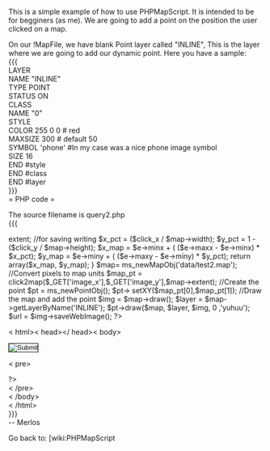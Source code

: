 This is a simple example of how to use PHPMapScript. It is intended to be for begginers (as me). We are going to add a point on the position the user clicked on a map.
                                                                                                                                                                       
On our !MapFile, we have blank Point layer called "INLINE", This is the layer where we are going to add our dynamic point. Here you have a sample:                     
{{{                                                                                                                                                                    
  LAYER                                                                                                                                                                
    NAME "INLINE"                                                                                                                                                      
    TYPE POINT                                                                                                                                                         
    STATUS ON                                                                                                                                                          
   CLASS                                                                                                                                                               
       NAME "0"                                                                                                                                                        
       STYLE                                                                                                                                                           
         COLOR 255 0 0 # red                                                                                                                                           
         MAXSIZE 300 # default 50                                                                                                                                      
         SYMBOL 'phone' #In my case was a nice phone image symbol                                                                                                      
         SIZE 16                                                                                                                                                       
       END #style                                                                                                                                                      
   END #class                                                                                                                                                          
 END #layer                                                                                                                                                            
}}}                                                                                                                                                                    
= PHP code =                                                                                                                                                           
                                                                                                                                                                       
The source filename is query2.php                                                                                                                                      
{{{                                                                                                                                                                    
<?php                                                                                                                                                                  
                                                                                                                                                                       
//Load the dynamic library.                                                                                                                                            
dl('php_mapscript.so');                                                                                                                                                
//dl('php_mapscript_42.dll'); //For WinDoS Users                                                                                                                       
                                                                                                                                                                       
//Convert pixels to map units (got from PHPMapscriptSnippet1)                                                                                                          
function click2map ($click_x, $click_y) {                                                                                                                              
    global $map;                                                                                                                                                       
    $e= &$map->extent; //for saving writing                                                                                                                            
    $x_pct = ($click_x / $map->width);                                                                                                                                 
    $y_pct = 1 - ($click_y / $map->height);                                                                                                                            
    $x_map = $e->minx + ( ($e->maxx - $e->minx) * $x_pct);                                                                                                             
    $y_map = $e->miny + ( ($e->maxy - $e->miny) * $y_pct);                                                                                                             
                                                                                                                                                                       
    return array($x_map, $y_map);                                                                                                                                      
}                                                                                                                                                                      
                                                                                                                                                                       
$map= ms_newMapObj('data/test2.map');                                                                                                                                  
//Convert pixels to map units                                                                                                                                          
$map_pt = click2map($_GET['image_x'],$_GET['image_y'],$map->extent);                                                                                                   
//Create the point                                                                                                                                                     
$pt = ms_newPointObj();                                                                                                                                                
$pt-> setXY($map_pt[0],$map_pt[1]);                                                                                                                                    
                                                                                                                                                                       
//Draw the map and add the point                                                                                                                                       
$img = $map->draw();                                                                                                                                                   
$layer = $map->getLayerByName('INLINE');                                                                                                                               
$pt->draw($map, $layer, $img, 0 ,'yuhuu');                                                                                                                             
$url = $img->saveWebImage();                                                                                                                                           
?>                                                                                                                                                                     
                                                                                                                                                                       
< html>< head></ head>< body>                                                                                                                                          
                                                                                                                                                                       
<form method="get" action="query2.php" >                                                                                                                               
   <input style="border:thin solid black;" type="image"                                                                                                                
          name="image" src="<?php echo $url?>" />                                                                                                                      
</form>                                                                                                                                                                
                                                                                                                                                                       
< pre>                                                                                                                                                                 
<!-- Debug Lines -->                                                                                                                                                   
<?php                                                                                                                                                                  
echo "GET\n";                                                                                                                                                          
print_r($_GET);                                                                                                                                                        
echo "Point:\n";                                                                                                                                                       
print_r($pt); ?>                                                                                                                                                       
?>                                                                                                                                                                     
< /pre>                                                                                                                                                                
< /body>                                                                                                                                                               
< /html>                                                                                                                                                               
}}}                                                                                                                                                                    
-- Merlos                                                                                                                                                              
                                                                                                                                                                       
Go back to: [wiki:PHPMapScript
